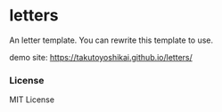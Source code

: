 # letters
An letter template. You can rewrite this template to use.

demo site: https://takutoyoshikai.github.io/letters/

### License
MIT License
